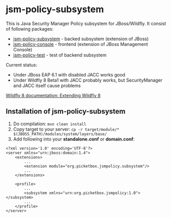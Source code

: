 jsm-policy-subsystem
====================

This is Java Security Manager Policy subsystem for JBoss/Wildfly. It consist of following packages:

* [jsm-policy-subsystem](https://github.com/honza889/jsm-policy-subsystem) - backed subsystem (extension of JBoss)
* [jsm-policy-console](https://github.com/honza889/jsm-policy-console) - frontend (extension of JBoss Management Console)
* [jsm-policy-test](https://github.com/honza889/jsm-policy-test) - test of backend subsystem

Current status:
* Under JBoss EAP 6.1 with disabled JACC works good
* Under Wildfly 8 Beta1 with JACC probably works, but SecurityManager and JACC itself cause problems

[Wildfly 8 documentation: Extending Wildfly 8](https://docs.jboss.org/author/display/WFLY8/Extending+WildFly+8)

## Installation of jsm-policy-subsystem ##
1. Do compilation: `mvn clean install`
2. Copy target to your server: `cp -r target/module/* $(JBOSS_PATH)/modules/system/layers/base/`
3. Add following into your **standalone.conf** or **domain.conf**:
  ```
  <?xml version='1.0' encoding='UTF-8'?>
  <server xmlns="urn:jboss:domain:1.4">
      <extensions>
          ...
          <extension module="org.picketbox.jsmpolicy.subsystem"/>
          ...
      </extensions>
      
      <profile>
          ...
          <subsystem xmlns="urn:org.picketbox.jsmpolicy:1.0"></subsystem>
          ...
      </profile>
  </server>
  ```
